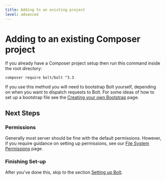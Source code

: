 ```yaml
---
title: Adding to an existing project
level: advanced
---
```

Adding to an existing Composer project
======================================

If you already have a Composer project setup then run this command inside the
root directory:

```
composer require bolt/bolt ^3.3
```

If you use this method you will need to bootstrap Bolt yourself, depending on
when you want to dispatch requests to Bolt. For some ideas of how to set up a
bootstrap file see the [Creating your own Bootstrap](../../extensions/custom-bootstrapping) page.


Next Steps
----------

### Permissions

Generally most server should be fine with the default permissions. However, if
you require guidance on setting up permissions, see our [File System Permissions](../permissions)
page.

### Finishing Set-up

After you've done this, skip to the section [Setting up Bolt](../../configuration/introduction).
